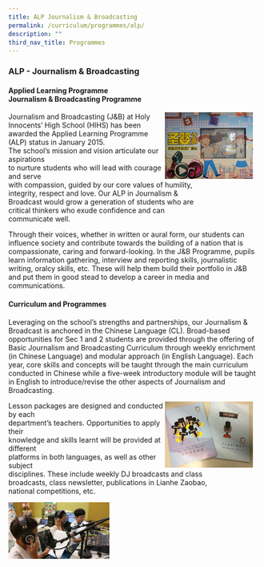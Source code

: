 ```yaml
---
title: ALP Journalism & Broadcasting
permalink: /curriculum/programmes/alp/
description: ""
third_nav_title: Programmes
---
```

### **ALP - Journalism & Broadcasting**

#### **Applied Learning Programme**<br> **Journalism & Broadcasting Programme**

<img src="/images/alp%201.jpg" style="width:35%;margin-right:15px;" align = "right">

Journalism and Broadcasting (J&B) at Holy Innocents’ High School (HIHS) has been awarded the Applied Learning Programme (ALP) status in January 2015. <br>The school’s mission and vision articulate our aspirations<br> to nurture students who will lead with courage and serve<br> with compassion, guided by our core values of humility,<br> integrity, respect and love. Our ALP in Journalism &<br> Broadcast would grow a generation of students who are<br> critical thinkers who exude confidence and can<br> communicate well.

Through their voices, whether in written or aural form, our students can influence society and contribute towards the building of a nation that is compassionate, caring and forward-looking. In the J&B Programme, pupils learn information gathering, interview and reporting skills, journalistic writing, oralcy skills, etc. These will help them build their portfolio in J&B and put them in good stead to develop a career in media and communications.

#### **Curriculum and Programmes**

Leveraging on the school’s strengths and partnerships, our Journalism & Broadcast is anchored in the Chinese Language (CL). Broad-based opportunities for Sec 1 and 2 students are provided through the offering of Basic Journalism and Broadcasting Curriculum through weekly enrichment (in Chinese Language) and modular approach (in English Language). Each year, core skills and concepts will be taught through the main curriculum conducted in Chinese while a five-week introductory module will be taught in English to introduce/revise the other aspects of Journalism and Broadcasting.

<img src="/images/alp%202.jpg" style="width:35%;margin-right:15px;" align = "right">

Lesson packages are designed and conducted by each <br>department’s teachers. Opportunities to apply their <br>knowledge and skills learnt will be provided at different <br>platforms in both languages, as well as other subject<br> disciplines. These include weekly DJ broadcasts and class <br>broadcasts, class newsletter, publications in Lianhe Zaobao,<br> national competitions, etc.	

<img src="/images/alp%203.jpg" style="width:40%;margin-right:15px;" align = "left">